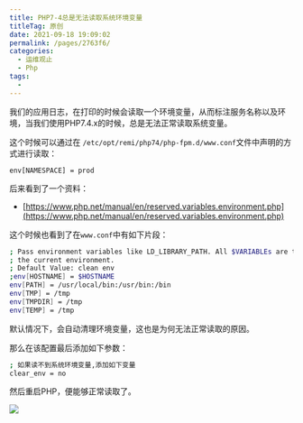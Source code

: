 ```yaml
---
title: PHP7-4总是无法读取系统环境变量
titleTag: 原创
date: 2021-09-18 19:09:02
permalink: /pages/2763f6/
categories:
  - 运维观止
  - Php
tags:
  - 
---
```


我们的应用日志，在打印的时候会读取一个环境变量，从而标注服务名称以及环境，当我们使用PHP7.4.x的时候，总是无法正常读取系统变量。

这个时候可以通过在 `/etc/opt/remi/php74/php-fpm.d/www.conf`文件中声明的方式进行读取：

```
env[NAMESPACE] = prod
```

后来看到了一个资料：

- [https://www.php.net/manual/en/reserved.variables.environment.php](https://www.php.net/manual/en/reserved.variables.environment.php)

这个时候也看到了在`www.conf`中有如下片段：

```bash
; Pass environment variables like LD_LIBRARY_PATH. All $VARIABLEs are taken from
; the current environment.
; Default Value: clean env
;env[HOSTNAME] = $HOSTNAME
env[PATH] = /usr/local/bin:/usr/bin:/bin
env[TMP] = /tmp
env[TMPDIR] = /tmp
env[TEMP] = /tmp
```

默认情况下，会自动清理环境变量，这也是为何无法正常读取的原因。

那么在该配置最后添加如下参数：

```bash
; 如果读不到系统环境变量,添加如下变量
clear_env = no
```

然后重启PHP，便能够正常读取了。

![](http://t.eryajf.net/imgs/2021/09/de258d90915289e1.jpg)